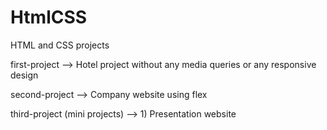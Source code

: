 # HtmlCSS
HTML and CSS projects

first-project  --> Hotel project without any media queries or any responsive design

second-project --> Company website using flex

third-project (mini projects) --> 1) Presentation website
